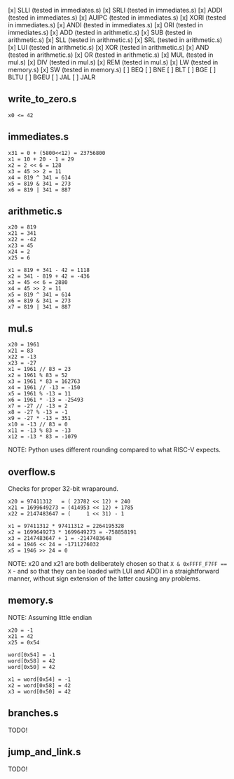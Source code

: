 [x] SLLI (tested in immediates.s)
[x] SRLI (tested in immediates.s)
[x] ADDI (tested in immediates.s)
[x] AUIPC (tested in immediates.s)
[x] XORI (tested in immediates.s)
[x] ANDI (tested in immediates.s)
[x] ORI (tested in immediates.s)
[x] ADD (tested in arithmetic.s)
[x] SUB (tested in arithmetic.s)
[x] SLL (tested in arithmetic.s)
[x] SRL (tested in arithmetic.s)
[x] LUI (tested in arithmetic.s)
[x] XOR (tested in arithmetic.s)
[x] AND (tested in arithmetic.s)
[x] OR (tested in arithmetic.s)
[x] MUL (tested in mul.s)
[x] DIV (tested in mul.s)
[x] REM (tested in mul.s)
[x] LW (tested in memory.s)
[x] SW (tested in memory.s)
[ ] BEQ
[ ] BNE
[ ] BLT
[ ] BGE
[ ] BLTU
[ ] BGEU
[ ] JAL
[ ] JALR

## write_to_zero.s

```
x0 <= 42
```


## immediates.s

```
x31 = 0 + (5800<<12) = 23756800
x1 = 10 + 20 - 1 = 29
x2 = 2 << 6 = 128
x3 = 45 >> 2 = 11
x4 = 819 ^ 341 = 614
x5 = 819 & 341 = 273
x6 = 819 | 341 = 887
```

## arithmetic.s

```
x20 = 819
x21 = 341
x22 = -42
x23 = 45
x24 = 2
x25 = 6

x1 = 819 + 341 - 42 = 1118
x2 = 341 - 819 + 42 = -436
x3 = 45 << 6 = 2880
x4 = 45 >> 2 = 11
x5 = 819 ^ 341 = 614
x6 = 819 & 341 = 273
x7 = 819 | 341 = 887
```

## mul.s

```
x20 = 1961
x21 = 83
x22 = -13
x23 = -27
x1 = 1961 // 83 = 23
x2 = 1961 % 83 = 52
x3 = 1961 * 83 = 162763
x4 = 1961 // -13 = -150
x5 = 1961 % -13 = 11
x6 = 1961 * -13 = -25493
x7 = -27 // -13 = 2
x8 = -27 % -13 = -1
x9 = -27 * -13 = 351
x10 = -13 // 83 = 0
x11 = -13 % 83 = -13
x12 = -13 * 83 = -1079
```

NOTE: Python uses different rounding compared to what RISC-V expects.


## overflow.s

Checks for proper 32-bit wraparound.

```
x20 = 97411312   = ( 23782 << 12) + 240
x21 = 1699649273 = (414953 << 12) + 1785
x22 = 2147483647 = (     1 << 31) - 1

x1 = 97411312 * 97411312 = 2264195328
x2 = 1699649273 * 1699649273 = -758858191
x3 = 2147483647 + 1 = -2147483648
x4 = 1946 << 24 = -1711276032
x5 = 1946 >> 24 = 0
```

NOTE: x20 and x21 are both deliberately chosen so that `X & 0xFFFF_F7FF == X` -
and so that they can be loaded with LUI and ADDI in a straightforward manner,
without sign extension of the latter causing any problems.

## memory.s

NOTE: Assuming little endian

```
x20 = -1
x21 = 42
x25 = 0x54

word[0x54] = -1
word[0x58] = 42
word[0x50] = 42

x1 = word[0x54] = -1
x2 = word[0x58] = 42
x3 = word[0x50] = 42
```

## branches.s

TODO!

## jump_and_link.s

TODO!

